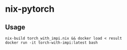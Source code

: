 # nix-pytorch

## Usage

```
nix-build torch_with_impi.nix && docker load < result
docker run -it torch-with-impi:latest bash
```
